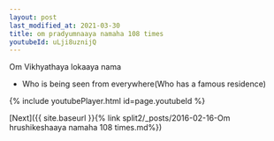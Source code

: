 ```yaml
---
layout: post
last_modified_at: 2021-03-30
title: om pradyumnaaya namaha 108 times
youtubeId: uLji8uznijQ
---
```

 
 
Om Vikhyathaya lokaaya nama 
 
 -  Who is being seen from everywhere(Who has a famous residence) 
 
  
 
  
 
 
 
 
 
 


{% include youtubePlayer.html id=page.youtubeId %}
 
[Next]({{ site.baseurl }}{% link  split2/_posts/2016-02-16-Om hrushikeshaaya namaha 108 times.md%})
 
